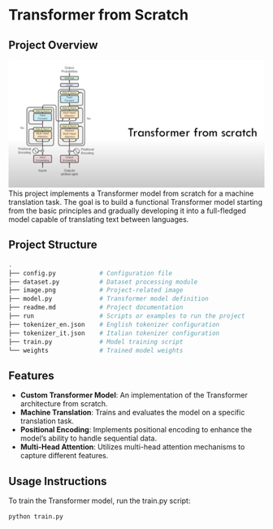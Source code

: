 # Transformer from Scratch

## Project Overview
![alt text](image.png)
This project implements a Transformer model from scratch for a machine translation task. The goal is to build a functional Transformer model starting from the basic principles and gradually developing it into a full-fledged model capable of translating text between languages.

## Project Structure

```bash
.
├── config.py            # Configuration file
├── dataset.py           # Dataset processing module
├── image.png            # Project-related image
├── model.py             # Transformer model definition
├── readme.md            # Project documentation
├── run                  # Scripts or examples to run the project
├── tokenizer_en.json    # English tokenizer configuration
├── tokenizer_it.json    # Italian tokenizer configuration
├── train.py             # Model training script
└── weights              # Trained model weights
```

## Features

- **Custom Transformer Model**: An implementation of the Transformer architecture from scratch.
- **Machine Translation**: Trains and evaluates the model on a specific translation task.
- **Positional Encoding**: Implements positional encoding to enhance the model’s ability to handle sequential data.
- **Multi-Head Attention**: Utilizes multi-head attention mechanisms to capture different features.

## Usage Instructions

To train the Transformer model, run the train.py script:
```bash
python train.py
```
